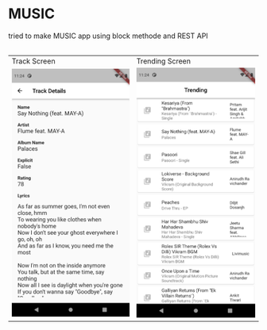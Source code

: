 # MUSIC
  tried to make MUSIC app using block methode and REST API 
 <br>
 <br>
<table>
  <tr>
    <td>Track Screen</td>
     <td>Trending Screen</td>
  </tr>
  <tr>
    <td><img src="https://github.com/infi418/music/blob/main/images/track_lyrics.png" width=270></td>
    <td><img src="https://github.com/infi418/music/blob/main/images/trending_page.png" width=270></td>
  </tr>
 </table>
